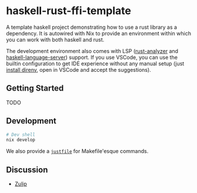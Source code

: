 # haskell-rust-ffi-template

A template haskell project demonstrating how to use a rust library as a dependency. It is autowired with Nix to provide an environment within which you can work with both haskell and rust.

The development environment also comes with LSP ([rust-analyzer](https://github.com/rust-lang/rust-analyzer) and [haskell-language-server](https://github.com/haskell/haskell-language-server)) support. If you use VSCode, you can use the builtin configuration to get IDE experience without any manual setup (just [install direnv](https://nixos.asia/en/direnv), open in VSCode and accept the suggestions).

## Getting Started

TODO

## Development

```bash
# Dev shell
nix develop
```

We also provide a [`justfile`](https://just.systems/) for Makefile'esque commands.

## Discussion

- [Zulip](https://nixos.zulipchat.com/#narrow/stream/413950-nix)
